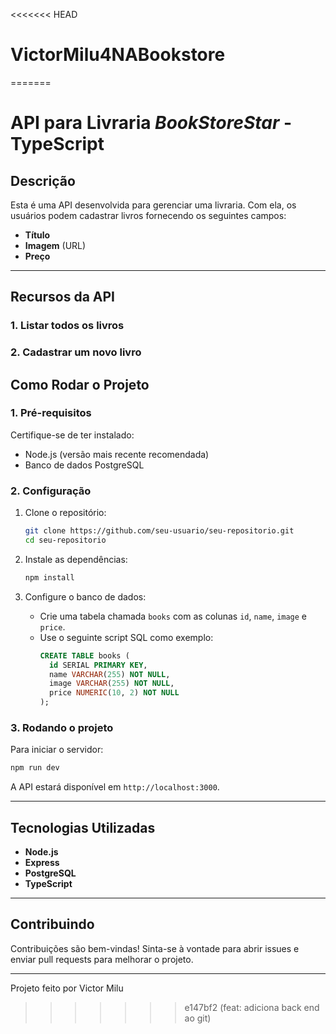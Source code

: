 <<<<<<< HEAD
# VictorMilu4NABookstore
=======
# API para Livraria *BookStoreStar* - TypeScript

## **Descrição**

Esta é uma API desenvolvida para gerenciar uma livraria. Com ela, os usuários podem cadastrar livros fornecendo os seguintes campos:

- **Título**
- **Imagem** (URL)
- **Preço**

---

## **Recursos da API**

### **1. Listar todos os livros**

### **2. Cadastrar um novo livro**


## **Como Rodar o Projeto**

### **1. Pré-requisitos**

Certifique-se de ter instalado:

- Node.js (versão mais recente recomendada)
- Banco de dados PostgreSQL

### **2. Configuração**

1. Clone o repositório:

   ```bash
   git clone https://github.com/seu-usuario/seu-repositorio.git
   cd seu-repositorio
   ```

2. Instale as dependências:

   ```bash
   npm install
   ```

3. Configure o banco de dados:

   - Crie uma tabela chamada `books` com as colunas `id`, `name`, `image` e `price`.
   - Use o seguinte script SQL como exemplo:
     ```sql
     CREATE TABLE books (
       id SERIAL PRIMARY KEY,
       name VARCHAR(255) NOT NULL,
       image VARCHAR(255) NOT NULL,
       price NUMERIC(10, 2) NOT NULL
     );
     ```
### **3. Rodando o projeto**

Para iniciar o servidor:

```bash
npm run dev
```

A API estará disponível em `http://localhost:3000`.

---

## **Tecnologias Utilizadas**

- **Node.js**
- **Express**
- **PostgreSQL**
- **TypeScript**
---

## **Contribuindo**

Contribuições são bem-vindas! Sinta-se à vontade para abrir issues e enviar pull requests para melhorar o projeto.

---

Projeto feito por Victor Milu

>>>>>>> e147bf2 (feat: adiciona back end ao git)
